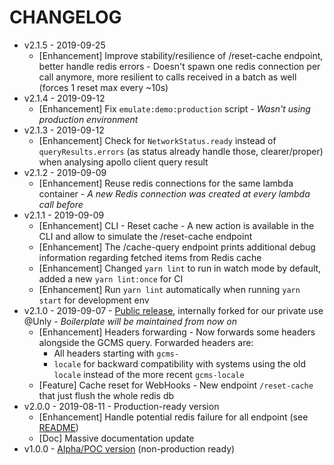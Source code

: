 CHANGELOG
===

- v2.1.5 - 2019-09-25
    - [Enhancement] Improve stability/resilience of /reset-cache endpoint, better handle redis errors - Doesn't spawn one redis connection per call anymore, more resilient to calls received in a batch as well (forces 1 reset max every ~10s)
- v2.1.4 - 2019-09-12
    - [Enhancement] Fix `emulate:demo:production` script - _Wasn't using production environment_
- v2.1.3 - 2019-09-12
    - [Enhancement] Check for `NetworkStatus.ready` instead of `queryResults.errors` (as status already handle those, clearer/proper) when analysing apollo client query result
- v2.1.2 - 2019-09-09
    - [Enhancement] Reuse redis connections for the same lambda container - _A new Redis connection was created at every lambda call before_ 
- v2.1.1 - 2019-09-09
    - [Enhancement] CLI - Reset cache - A new action is available in the CLI and allow to simulate the /reset-cache endpoint
    - [Enhancement] The /cache-query endpoint prints additional debug information regarding fetched items from Redis cache
    - [Enhancement] Changed `yarn lint` to run in watch mode by default, added a new `yarn lint:once` for CI
    - [Enhancement] Run `yarn lint` automatically when running `yarn start` for development env
- v2.1.0 - 2019-09-07 - [Public release](https://github.com/UnlyEd/GraphCMS-cache-boilerplate), internally forked for our private use @Unly - _Boilerplate will be maintained from now on_ 
    - [Enhancement] Headers forwarding - Now forwards some headers alongside the GCMS query. Forwarded headers are:
        - All headers starting with `gcms-`
        - `locale` for backward compatibility with systems using the old `locale` instead of the more recent `gcms-locale`
    - [Feature] Cache reset for WebHooks - New endpoint `/reset-cache` that just flush the whole redis db
- v2.0.0 - 2019-08-11 - Production-ready version
    - [Enhancement] Handle potential redis failure for all endpoint (see [README](./README.md#reliability--resilience---handling-catastrophic-failures-graphcmsredis))
    - [Doc] Massive documentation update
- v1.0.0 - [Alpha/POC version](https://github.com/UnlyEd/graphCMS-cache-contingency-boilerplate-POC) (non-production ready)
